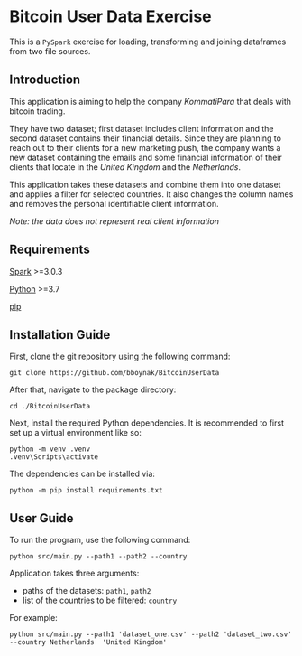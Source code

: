 Bitcoin User Data Exercise
==========================
This is a `PySpark` exercise for loading, transforming and joining dataframes from 
two file sources.


Introduction
------------
This application is aiming to help the company *KommatiPara* that deals with bitcoin trading.


They have two dataset; first dataset includes client information and the second dataset contains their financial 
details. Since they are planning to reach out to their clients for a new marketing push, 
the company wants a new dataset containing the emails and some financial information 
of their clients that locate in the *United Kingdom* and the *Netherlands*.

This application takes these datasets and combine them into one dataset and applies a filter for selected countries. 
It also changes the column names and removes the personal identifiable client information.


*Note: the data does not represent real client information*


Requirements
------------

[Spark](https://spark.apache.org/) >=3.0.3

[Python](https://www.python.org/) >=3.7

[pip](https://pip.pypa.io/en/stable/)


Installation Guide
------------------
First, clone the git repository using the following command:

`git clone https://github.com/bboynak/BitcoinUserData`

After that, navigate to the package directory:

`cd ./BitcoinUserData`

Next, install the required Python dependencies. It is recommended to first set up a virtual environment like so:

```
python -m venv .venv
.venv\Scripts\activate
```

The dependencies can be installed via:

`python -m pip install requirements.txt`


User Guide
----------

To run the program, use the following command:

`python src/main.py --path1 --path2 --country`

Application takes three arguments: 

* paths of the datasets: `path1`, `path2`
* list of the countries to be filtered: `country`

For example:

`python src/main.py --path1 'dataset_one.csv' --path2 'dataset_two.csv' --country Netherlands  'United Kingdom'`

